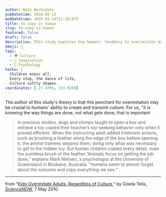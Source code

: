 ```yaml
---
author: Nate Barksdale
pubDatetime: 2010-05-13
modDatetime: 2025-03-14T21:18:07Z
title: To copy is human
slug: to-copy-is-human
featured: false
draft: false
description: This study explores how humans' tendency to overimitate may be key to cultural transmission, distinguishing us from other animals in learning methods.
emoji: 🧒
tags:
  - 🌍 Culture
  - 👦 Imagination
  - 🧠 Psychology
haiku: |
  Children mimic all,  
  Every step, the dance of life,  
  Culture softly shapes.
coordinates: [-27.4705, 153.0260]
---
```


The author of this study's theory is that this penchant for overimitation may be crucial to humans' ability to create and transmit culture. For us, "it is knowing the way things are done, not what gets done, that is important

> In previous studies, dogs and chimps taught to open a box and retrieve a toy copied their teacher’s toy-seeking behavior only when it proved efficient. When the instructing adult added irrelevant actions, such as brushing a feather along the edge of the box before opening it, the animal trainees skipped them, doing only what was necessary to get to the hidden toy. But human children copied every detail, even the pointless brush of the feather.“Animals focus on getting the job done,” explains Mark Nielsen, a psychologist at the University of Queensland in Brisbane, Australia. “Humans seem to almost forget about the outcome and copy everything we see.”

---

from "[Kids Overimitate Adults, Regardless of Culture](http://web.archive.org/web/20100514220235/http://news.sciencemag.org:80/sciencenow/2010/05/kids-overimitate-adults-regardle.html?rss=1)," by Gisela Telis, [ScienceNOW](http://web.archive.org/web/20100514220235/http://news.sciencemag.org:80/sciencenow/2010/05/kids-overimitate-adults-regardle.html?rss=1), 7 May 2010
